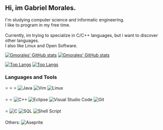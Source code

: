 ## Hi, im Gabriel Morales.

I'm studying computer science and informatic engineering.
<br/>
I like to program in my free time. 
<br/><br/>
Currently, im trying to specialize in C/C++ languages, but i want to discover other languages.
<br/>
I also like Linux and Open Software.  

<!--Temas : great-gatsby, transparent-->
<!--github-readme-stats-ruby-one-->
<!--Badges: https://github.com/alexandresanlim/Badges4-README.md-Profile-->
[![Gmorales' GitHub stats](https://github-readme-stats-gmorales08.vercel.app/api?username=gmorales08&count_private=true&show_icons=true&theme=transparent#gh-dark-mode-only)](https://github.com/gmorales08/gmorales08#gh-dark-mode-only)
[![Gmorales' GitHub stats](https://github-readme-stats-gmorales08.vercel.app/api?username=gmorales08&count_private=true&show_icons=true&theme=transparent#gh-light-mode-only)](https://github.com/gmorales08/gmorales08#gh-light-mode-only)

[![Top Langs](https://github-readme-stats-gmorales08.vercel.app/api/top-langs/?username=gmorales08&layout=compact&langs_count=6&exclude_repo=Universidad&theme=transparent#gh-dark-mode-only)](https://github.com/gmorales08/gmorales08#gh-dark-mode-only)
[![Top Langs](https://github-readme-stats-gmorales08.vercel.app//api/top-langs/?username=gmorales08&layout=compact&langs_count=6&exclude_repo=Universidad&theme=transparent#gh-light-mode-only)](https://github.com/gmorales08/gmorales08#gh-light-mode-only)

### Languages and Tools

:star: :star: :star: 
![Java](https://img.shields.io/badge/java-%23ED8B00.svg?style=for-the-badge&logo=java&logoColor=white)
![Vim](https://img.shields.io/badge/VIM-%2311AB00.svg?style=for-the-badge&logo=vim&logoColor=white)
![Linux](https://img.shields.io/badge/Linux-FCC624?style=for-the-badge&logo=linux&logoColor=black)

:star: :star: 
![C++](https://img.shields.io/badge/c++-%2300599C.svg?style=for-the-badge&logo=c%2B%2B&logoColor=white)
![Eclipse](https://img.shields.io/badge/Eclipse-FE7A16.svg?style=for-the-badge&logo=Eclipse&logoColor=white)
![Visual Studio Code](https://img.shields.io/badge/Visual%20Studio%20Code-0078d7.svg?style=for-the-badge&logo=visual-studio-code&logoColor=white)
![Git](https://img.shields.io/badge/git-%23F05033.svg?style=for-the-badge&logo=git&logoColor=white)

:star:
![C](https://img.shields.io/badge/c-%2300599C.svg?style=for-the-badge&logo=c&logoColor=white)
![SQL](https://img.shields.io/badge/mysql-%2300f.svg?style=for-the-badge&logo=mysql&logoColor=white)
![Shell Script](https://img.shields.io/badge/shell_script-%23121011.svg?style=for-the-badge&logo=gnu-bash&logoColor=white)

Others: 
![Aseprite](https://img.shields.io/badge/Aseprite-FFFFFF?style=for-the-badge&logo=Aseprite&logoColor=#7D929E)
